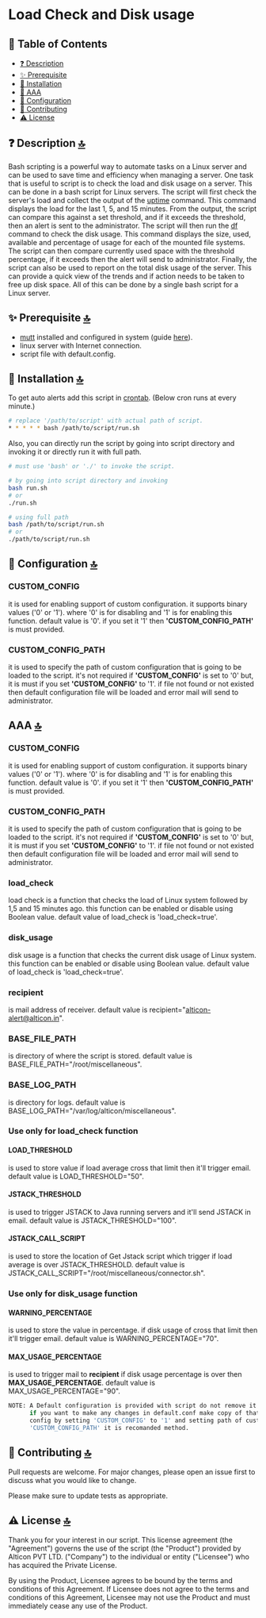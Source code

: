 # Load Check and Disk usage

## 📖 Table of Contents
- [❓ Description](#-Description-)
- [✨ Prerequisite](#-Prerequisite-)
- [💾 Installation](#-installation-)
- [💾 AAA ](#-aaa-)
- [💾 Configuration](#-Configuration-)
- [🧰 Contributing](#️-Contributing-)
- [⚠️ License](#-License-)

## ❓ Description [🔝](#-table-of-contents)

Bash scripting is a powerful way to automate tasks on a Linux server and can be used to save time and efficiency when managing a server. One task that is useful to script is to check the load and disk usage on a server. This can be done in a bash script for Linux servers. The script will first check the server's load and collect the output of the [uptime](https://man7.org/linux/man-pages/man1/uptime.1.html) command. This command displays the load for the last 1, 5, and 15 minutes. From the output, the script can compare this against a set threshold, and if it exceeds the threshold, then an alert is sent to the administrator. The script will then run the [df](https://man7.org/linux/man-pages/man1/df.1.html) command to check the disk usage. This command displays the size, used, available and percentage of usage for each of the mounted file systems. The script can then compare currently used space with the threshold percentage, if it exceeds then the alert will send to administrator. Finally, the script can also be used to report on the total disk usage of the server. This can provide a quick view of the trends and if action needs to be taken to free up disk space. All of this can be done by a single bash script for a Linux server.

## ✨ Prerequisite [🔝](#-table-of-contents)
- [mutt](https://linux.die.net/man/1/mutt) installed and configured in system (guide [here](https://www.fosstechnix.com/install-and-configure-mutt-on-ubuntu-centos/)).
- linux server with Internet connection.
- script file with default.config.

## 💾 Installation [🔝](#-table-of-contents)

To get auto alerts add this script in [crontab](https://man7.org/linux/man-pages/man5/crontab.5.html). (Below cron runs at every minute.)

```bash
# replace '/path/to/script' with actual path of script.
* * * * * bash /path/to/script/run.sh
```

Also, you can directly run the script by going into script directory and invoking it or directly run it with full path.
```bash
# must use 'bash' or './' to invoke the script.

# by going into script directory and invoking
bash run.sh
# or
./run.sh

# using full path
bash /path/to/script/run.sh
# or
./path/to/script/run.sh
```
## 💾 Configuration [🔝](#-table-of-contents)

### CUSTOM_CONFIG
it is used for enabling support of custom configuration. it supports binary values ('0' or '1'). where '0' is for disabling and '1' is for enabling this function. default value is '0'. if you set it '1' then **'CUSTOM_CONFIG_PATH'** is must provided.

### CUSTOM_CONFIG_PATH
it is used to specify the path of custom configuration that is going to be loaded to the script. it's not required if **'CUSTOM_CONFIG'** is set to '0' but, it is must if you set **'CUSTOM_CONFIG'** to '1'. if file not found or not existed then default configuration file will be loaded and error mail will send to administrator.


## AAA [🔝](#-table-of-contents)

### CUSTOM_CONFIG
it is used for enabling support of custom configuration. it supports binary values ('0' or '1'). where '0' is for disabling and '1' is for enabling this function. default value is '0'. if you set it '1' then **'CUSTOM_CONFIG_PATH'** is must provided.

### CUSTOM_CONFIG_PATH
it is used to specify the path of custom configuration that is going to be loaded to the script. it's not required if **'CUSTOM_CONFIG'** is set to '0' but, it is must if you set **'CUSTOM_CONFIG'** to '1'. if file not found or not existed then default configuration file will be loaded and error mail will send to administrator.

### load_check
load check is a function that checks the load of Linux system followed by 1,5 and 15 minutes ago. this function can be enabled or disable using Boolean value. default value of load_check is 'load_check=true'.

### disk_usage
disk usage is a function that checks the current disk usage of Linux system. this function can be enabled or disable using Boolean value. default value of load_check is 'load_check=true'.

### recipient
is mail address of receiver. default value is recipient="alticon-alert@alticon.in".

### BASE_FILE_PATH
is directory of where the script is stored. default value is BASE_FILE_PATH="/root/miscellaneous".

### BASE_LOG_PATH
is directory for logs. default value is BASE_LOG_PATH="/var/log/alticon/miscellaneous".

### Use only for load_check function

#### LOAD_THRESHOLD
is used to store value if load average cross that limit then it'll trigger email. default value is LOAD_THRESHOLD="50".

#### JSTACK_THRESHOLD
is used to trigger JSTACK to Java running servers and it'll send JSTACK in email. default value is JSTACK_THRESHOLD="100".

#### JSTACK_CALL_SCRIPT
is used to store the location of Get Jstack script which trigger if load average is over JSTACK_THRESHOLD. default value is JSTACK_CALL_SCRIPT="/root/miscellaneous/connector.sh".

### Use only for disk_usage function

#### WARNING_PERCENTAGE
is used to store the value in percentage. if disk usage of cross that limit then it'll trigger email. default value is WARNING_PERCENTAGE="70".

#### MAX_USAGE_PERCENTAGE
is used to trigger mail to **recipient** if disk usage percentage is over then **MAX_USAGE_PERCENTAGE**. default value is MAX_USAGE_PERCENTAGE="90".

```bash
NOTE: A Default configuration is provided with script do not remove it else script will not function.
      if you want to make any changes in default.conf make copy of that file and use it as custom 
      config by setting 'CUSTOM_CONFIG' to '1' and setting path of custom config into
      'CUSTOM_CONFIG_PATH' it is recomanded method.
```
 
## 🧰 Contributing [🔝](#-table-of-contents)

Pull requests are welcome. For major changes, please open an issue first to discuss what you would like to change.

Please make sure to update tests as appropriate.

## ⚠️ License [🔝](#-table-of-contents)

Thank you for your interest in our script. This license agreement (the "Agreement") governs the use of the script (the "Product") provided by Alticon PVT LTD. ("Company") to the individual or entity ("Licensee") who has acquired the Private License.

By using the Product, Licensee agrees to be bound by the terms and conditions of this Agreement. If Licensee does not agree to the terms and conditions of this Agreement, Licensee may not use the Product and must immediately cease any use of the Product.
